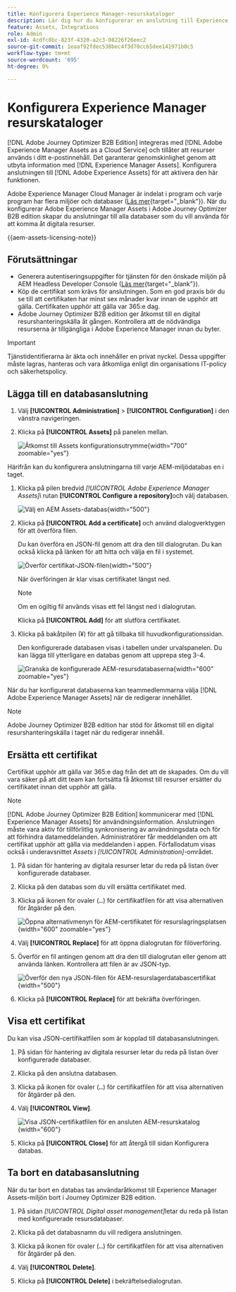 ```yaml
---
title: Konfigurera Experience Manager-resurskataloger
description: Lär dig hur du konfigurerar en anslutning till Experience Manager Assets-databaser för användning i Journey Optimizer B2B edition innehållsredigering.
feature: Assets, Integrations
role: Admin
exl-id: 4cdfc8bc-823f-4320-a2c3-08226f26eec2
source-git-commit: 1eaaf92fdec538bec4f3d70cc65dee141971b0c5
workflow-type: tm+mt
source-wordcount: '695'
ht-degree: 0%

---
```


# Konfigurera Experience Manager resurskataloger

[!DNL Adobe Journey Optimizer B2B Edition] integreras med [!DNL Adobe Experience Manager Assets as a Cloud Service] och tillåter att resurser används i ditt e-postinnehåll. Det garanterar genomskinlighet genom att utbyta information med [!DNL Experience Manager Assets]. Konfigurera anslutningen till [!DNL Adobe Experience Assets] för att aktivera den här funktionen.

Adobe Experience Manager Cloud Manager är indelat i program och varje program har flera miljöer och databaser ([Läs mer](https://experienceleague.adobe.com/en/docs/experience-manager-cloud-service/content/implementing/using-cloud-manager/programs/program-types){target="_blank"}). När du konfigurerar Adobe Experience Manager Assets i Adobe Journey Optimizer B2B edition skapar du anslutningar till alla databaser som du vill använda för att komma åt digitala resurser.

{{aem-assets-licensing-note}}

## Förutsättningar

* Generera autentiseringsuppgifter för tjänsten för den önskade miljön på AEM Headless Developer Console ([Läs mer](https://experienceleague.adobe.com/en/docs/experience-manager-learn/getting-started-with-aem-headless/authentication/service-credentials#generate-service-credentials){target="_blank"}).
* Köp de certifikat som krävs för anslutningen. Som en god praxis bör du se till att certifikaten har minst sex månader kvar innan de upphör att gälla. Certifikaten upphör att gälla var 365:e dag.
* Adobe Journey Optimizer B2B edition ger åtkomst till en digital resurshanteringskälla åt gången. Kontrollera att de nödvändiga resurserna är tillgängliga i Adobe Experience Manager innan du byter.

>[!IMPORTANT]
>
>Tjänstidentifierarna är äkta och innehåller en privat nyckel. Dessa uppgifter måste lagras, hanteras och vara åtkomliga enligt din organisations IT-policy och säkerhetspolicy.

## Lägga till en databasanslutning

1. Välj **[!UICONTROL Administration]** > **[!UICONTROL Configuration]** i den vänstra navigeringen.

1. Klicka på **[!UICONTROL Assets]** på panelen mellan.

   ![Åtkomst till Assets konfigurationsutrymme](./assets/configuration-assets-aem.png){width="700" zoomable="yes"}

<!--   The default digital asset management option is configured as `Adobe Marketo Engage`.
-->
Härifrån kan du konfigurera anslutningarna till varje AEM-miljödatabas en i taget.

1. Klicka på pilen bredvid _[!UICONTROL Adobe Experience Manager Assets]_&#x200B;i rutan **[!UICONTROL Configure a repository]**&#x200B;och välj databasen.

   ![Välj en AEM Assets-databas](./assets/configure-assets-aem-choose-respository.png){width="500"}

1. Klicka på **[!UICONTROL Add a certificate]** och använd dialogverktygen för att överföra filen.

   Du kan överföra en JSON-fil genom att dra den till dialogrutan. Du kan också klicka på länken för att hitta och välja en fil i systemet.

   ![Överför certifikat-JSON-filen](./assets/configuration-assets-aem-upload-cert.png){width="500"}

   När överföringen är klar visas certifikatet längst ned.

   >[!NOTE]
   >
   >Om en ogiltig fil används visas ett fel längst ned i dialogrutan.

   Klicka på **[!UICONTROL Add]** för att slutföra certifikatet.

1. Klicka på bakåtpilen (¥) för att gå tillbaka till huvudkonfigurationssidan.

   Den konfigurerade databasen visas i tabellen under urvalspanelen. Du kan lägga till ytterligare en databas genom att upprepa steg 3-4.

   ![Granska de konfigurerade AEM-resursdatabaserna](./assets/configuration-assets-aem-repositories.png){width="600" zoomable="yes"}

När du har konfigurerat databaserna kan teammedlemmarna välja [!DNL Adobe Experience Manager Assets] när de redigerar innehållet.

>[!NOTE]
>
>Adobe Journey Optimizer B2B edition har stöd för åtkomst till en digital resurshanteringskälla i taget när du redigerar innehåll. 

## Ersätta ett certifikat

Certifikat upphör att gälla var 365:e dag från det att de skapades. Om du vill vara säker på att ditt team kan fortsätta få åtkomst till resurser ersätter du certifikatet innan det upphör att gälla.

>[!NOTE]
>
>[!DNL Adobe Journey Optimizer B2B Edition] kommunicerar med [!DNL Experience Manager Assets] för användningsinformation. Anslutningen måste vara aktiv för tillförlitlig synkronisering av användningsdata och för att förhindra datameddelanden. Administratörer får meddelanden om att certifikat upphör att gälla via meddelanden i appen. Förfallodatum visas också i underavsnittet _Assets_ i _[!UICONTROL Administration]_-området.

1. På sidan för hantering av digitala resurser letar du reda på listan över konfigurerade databaser.

1. Klicka på den databas som du vill ersätta certifikatet med.

1. Klicka på ikonen för ovaler (**..**) för certifikatfilen för att visa alternativen för åtgärder på den.

   ![Öppna alternativmenyn för AEM-certifikatet för resurslagringsplatsen](./assets/configuration-assets-aem-repo-menu.png){width="600" zoomable="yes"}

1. Välj **[!UICONTROL Replace]** för att öppna dialogrutan för filöverföring.

1. Överför en fil antingen genom att dra den till dialogrutan eller genom att använda länken. Kontrollera att filen är av JSON-typ.

   ![Överför den nya JSON-filen för AEM-resurslagerdatabascertifikat](./assets/configuration-assets-aem-upload-replacement-cert.png){width="500"}

1. Klicka på **[!UICONTROL Replace]** för att bekräfta överföringen.

## Visa ett certifikat

Du kan visa JSON-certifikatfilen som är kopplad till databasanslutningen.

1. På sidan för hantering av digitala resurser letar du reda på listan över konfigurerade databaser.

1. Klicka på den anslutna databasen.

1. Klicka på ikonen för ovaler (**..**) för certifikatfilen för att visa alternativen för åtgärder på den.

1. Välj **[!UICONTROL View]**.

   ![Visa JSON-certifikatfilen för en ansluten AEM-resurskatalog](./assets/configuration-assets-aem-view-cert.png){width="600"}

1. Klicka på **[!UICONTROL Close]** för att återgå till sidan Konfigurera databas.

## Ta bort en databasanslutning

När du tar bort en databas tas användaråtkomst till Experience Manager Assets-miljön bort i Journey Optimizer B2B edition.

1. På sidan _[!UICONTROL Digital asset management]_&#x200B;letar du reda på listan med konfigurerade resursdatabaser.

1. Klicka på det databasnamn du vill redigera anslutningen.

1. Klicka på ikonen för ovaler (**..**) för certifikatfilen för att visa alternativen för åtgärder på den.

1. Välj **[!UICONTROL Delete]**.

1. Klicka på **[!UICONTROL Delete]** i bekräftelsedialogrutan.
<!--

## Switch back to Adobe Marketo Engage Assets

Select Adobe Marketo Engage digital asset management in the Assets section.

After the confirmation, the Adobe Marketo Engage assets library is available for users.
-->

